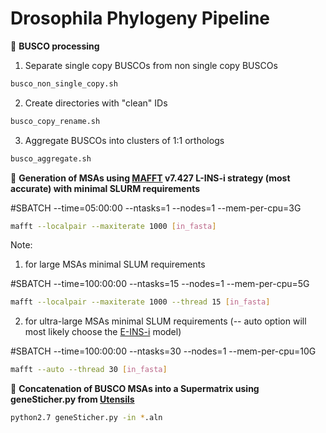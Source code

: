 # Drosophila Phylogeny Pipeline 

:red_circle: **BUSCO processing**
1) Separate single copy BUSCOs from non single copy BUSCOs    
```bash
busco_non_single_copy.sh
```
2) Create directories with "clean" IDs     
```bash
busco_copy_rename.sh
```     
3) Aggregate BUSCOs into clusters of 1:1 orthologs 
```bash
busco_aggregate.sh
```
:red_circle: **Generation of MSAs using [MAFFT](https://mafft.cbrc.jp/alignment/software/) v7.427 L-INS-i strategy (most accurate) with minimal SLURM requirements**

#SBATCH --time=05:00:00 --ntasks=1 --nodes=1 --mem-per-cpu=3G
```bash
mafft --localpair --maxiterate 1000 [in_fasta]
```
Note: 
1) for large MSAs minimal SLUM requirements 

#SBATCH --time=100:00:00 --ntasks=15 --nodes=1 --mem-per-cpu=5G
```bash
mafft --localpair --maxiterate 1000 --thread 15 [in_fasta]
```
2) for ultra-large MSAs minimal SLUM requirements (-- auto option will most likely choose the [E-INS-i](https://mafft.cbrc.jp/alignment/software/manual/manual.html) model)

#SBATCH --time=100:00:00 --ntasks=30 --nodes=1 --mem-per-cpu=10G
```bash
mafft --auto --thread 30 [in_fasta]
```
:red_circle: **Concatenation of BUSCO MSAs into a Supermatrix using geneSticher.py from [Utensils](https://github.com/ballesterus/Utensils)**  
```bash
python2.7 geneSticher.py -in *.aln
```
